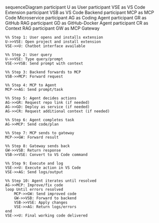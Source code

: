 sequenceDiagram
    participant U as User
    participant VSE as VS Code Extension
    participant VSB as VS Code Backend
    participant MCP as MCP Code Microservice
    participant AG as Coding Agent
    participant GR as GitHub RAG
    participant GD as GitHub-Docker Agent
    participant CR as Context RAG
    participant GW as MCP Gateway

    %% Step 1: User opens and installs extension
    U->>VSE: Open project and install extension
    VSE->>U: Chatbot interface available

    %% Step 2: User query
    U->>VSE: Type query/prompt
    VSE->>VSB: Send prompt with context

    %% Step 3: Backend forwards to MCP
    VSB->>MCP: Forward request

    %% Step 4: MCP to Agent
    MCP->>AG: Send prompt/task

    %% Step 5: Agent decides actions
    AG->>GR: Request repo link (if needed)
    AG->>GD: Deploy as service (if needed)
    AG->>CR: Request additional context (if needed)

    %% Step 6: Agent completes task
    AG->>MCP: Send code/plan

    %% Step 7: MCP sends to gateway
    MCP->>GW: Forward result

    %% Step 8: Gateway sends back
    GW->>VSB: Return response
    VSB->>VSE: Convert to VS Code command

    %% Step 9: Execute and log
    VSE->>U: Execute action in VS Code
    VSE->>AG: Send logs/output

    %% Step 10: Agent iterates until resolved
    AG->>MCP: Improve/fix code
    loop Until errors resolved
        MCP->>GW: Send improved code
        GW->>VSB: Forward to backend
        VSB->>VSE: Apply changes
        VSE->>AG: Return logs/errors
    end
    VSE->>U: Final working code delivered

